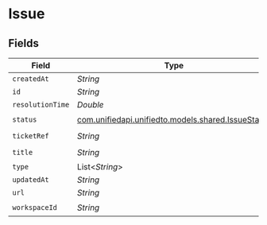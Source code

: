 # Issue


## Fields

| Field                                                                                    | Type                                                                                     | Required                                                                                 | Description                                                                              |
| ---------------------------------------------------------------------------------------- | ---------------------------------------------------------------------------------------- | ---------------------------------------------------------------------------------------- | ---------------------------------------------------------------------------------------- |
| `createdAt`                                                                              | *String*                                                                                 | :heavy_minus_sign:                                                                       | N/A                                                                                      |
| `id`                                                                                     | *String*                                                                                 | :heavy_minus_sign:                                                                       | N/A                                                                                      |
| `resolutionTime`                                                                         | *Double*                                                                                 | :heavy_minus_sign:                                                                       | N/A                                                                                      |
| `status`                                                                                 | [com.unifiedapi.unifiedto.models.shared.IssueStatus](../../models/shared/IssueStatus.md) | :heavy_check_mark:                                                                       | N/A                                                                                      |
| `ticketRef`                                                                              | *String*                                                                                 | :heavy_check_mark:                                                                       | N/A                                                                                      |
| `title`                                                                                  | *String*                                                                                 | :heavy_check_mark:                                                                       | N/A                                                                                      |
| `type`                                                                                   | List<*String*>                                                                           | :heavy_minus_sign:                                                                       | N/A                                                                                      |
| `updatedAt`                                                                              | *String*                                                                                 | :heavy_minus_sign:                                                                       | N/A                                                                                      |
| `url`                                                                                    | *String*                                                                                 | :heavy_minus_sign:                                                                       | N/A                                                                                      |
| `workspaceId`                                                                            | *String*                                                                                 | :heavy_check_mark:                                                                       | N/A                                                                                      |